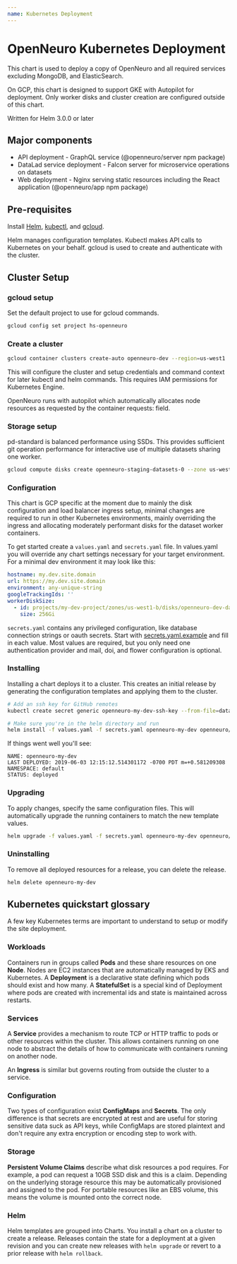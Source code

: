 ```yaml
---
name: Kubernetes Deployment
---
```


# OpenNeuro Kubernetes Deployment

This chart is used to deploy a copy of OpenNeuro and all required services excluding MongoDB, and ElasticSearch.

On GCP, this chart is designed to support GKE with Autopilot for deployment. Only worker disks and cluster creation are configured outside of this chart.

Written for Helm 3.0.0 or later

## Major components

- API deployment - GraphQL service (@openneuro/server npm package)
- DataLad service deployment - Falcon server for microservice operations on datasets
- Web deployment - Nginx serving static resources including the React application (@openneuro/app npm package)

## Pre-requisites

Install [Helm](https://helm.sh/), [kubectl](https://kubernetes.io/docs/tasks/tools/install-kubectl/), and [gcloud](https://cloud.google.com/sdk/docs/install).

Helm manages configuration templates. Kubectl makes API calls to Kubernetes on your behalf. gcloud is used to create and authenticate with the cluster.

## Cluster Setup

### gcloud setup

Set the default project to use for gcloud commands.

```bash
gcloud config set project hs-openneuro
```

### Create a cluster

```bash
gcloud container clusters create-auto openneuro-dev --region=us-west1
```

This will configure the cluster and setup credentials and command context for later kubectl and helm commands. This requires IAM permissions for Kubernetes Engine.

OpenNeuro runs with autopilot which automatically allocates node resources as requested by the container requests: field.

### Storage setup

pd-standard is balanced performance using SSDs. This provides sufficient git operation performance for interactive use of multiple datasets sharing one worker.

```bash
gcloud compute disks create openneuro-staging-datasets-0 --zone us-west1-b --size 256Gi --type pd-standard
```

### Configuration

This chart is GCP specific at the moment due to mainly the disk configuration and load balancer ingress setup, minimal changes are required to run in other Kubernetes environments, mainly overriding the ingress and allocating moderately performant disks for the dataset worker containers.

To get started create a `values.yaml` and `secrets.yaml` file. In values.yaml you will override any chart settings necessary for your target environment. For a minimal dev environment it may look like this:

```yaml
hostname: my.dev.site.domain
url: https://my.dev.site.domain
environment: any-unique-string
googleTrackingIds: ''
workerDiskSize:
  - id: projects/my-dev-project/zones/us-west1-b/disks/openneuro-dev-datasets-0
    size: 256Gi
```

`secrets.yaml` contains any privileged configuration, like database connection strings or oauth secrets. Start with [secrets.yaml.example](secrets.yaml.example) and fill in each value. Most values are required, but you only need one authentication provider and mail, doi, and flower configuration is optional.

### Installing

Installing a chart deploys it to a cluster. This creates an initial release by generating the configuration templates and applying them to the cluster.

```bash
# Add an ssh key for GitHub remotes
kubectl create secret generic openneuro-my-dev-ssh-key --from-file=datalad-key=datalad-key
```

```bash
# Make sure you're in the helm directory and run
helm install -f values.yaml -f secrets.yaml openneuro-my-dev openneuro/
```

If things went well you'll see:

```
NAME: openneuro-my-dev
LAST DEPLOYED: 2019-06-03 12:15:12.514301172 -0700 PDT m=+0.581209308
NAMESPACE: default
STATUS: deployed
```

### Upgrading

To apply changes, specify the same configuration files. This will automatically upgrade the running containers to match the new template values.

```bash
helm upgrade -f values.yaml -f secrets.yaml openneuro-my-dev openneuro/
```

### Uninstalling

To remove all deployed resources for a release, you can delete the release.

```bash
helm delete openneuro-my-dev
```

## Kubernetes quickstart glossary

A few key Kubernetes terms are important to understand to setup or modify the site deployment.

### Workloads

Containers run in groups called **Pods** and these share resources on one **Node**. Nodes are EC2 instances that are automatically managed by EKS and Kubernetes. A **Deployment** is a declarative state defining which pods should exist and how many. A **StatefulSet** is a special kind of Deployment where pods are created with incremental ids and state is maintained across restarts.

### Services

A **Service** provides a mechanism to route TCP or HTTP traffic to pods or other resources within the cluster. This allows containers running on one node to abstract the details of how to communicate with containers running on another node.

An **Ingress** is similar but governs routing from outside the cluster to a service.

### Configuration

Two types of configuration exist **ConfigMaps** and **Secrets**. The only difference is that secrets are encrypted at rest and are useful for storing sensitive data suck as API keys, while ConfigMaps are stored plaintext and don't require any extra encryption or encoding step to work with.

### Storage

**Persistent Volume Claims** describe what disk resources a pod requires. For example, a pod can request a 10GB SSD disk and this is a claim. Depending on the underlying storage resource this may be automatically provisioned and assigned to the pod. For portable resources like an EBS volume, this means the volume is mounted onto the correct node.

### Helm

Helm templates are grouped into Charts. You install a chart on a cluster to create a release. Releases contain the state for a deployment at a given revision and you can create new releases with `helm upgrade` or revert to a prior release with `helm rollback`.
